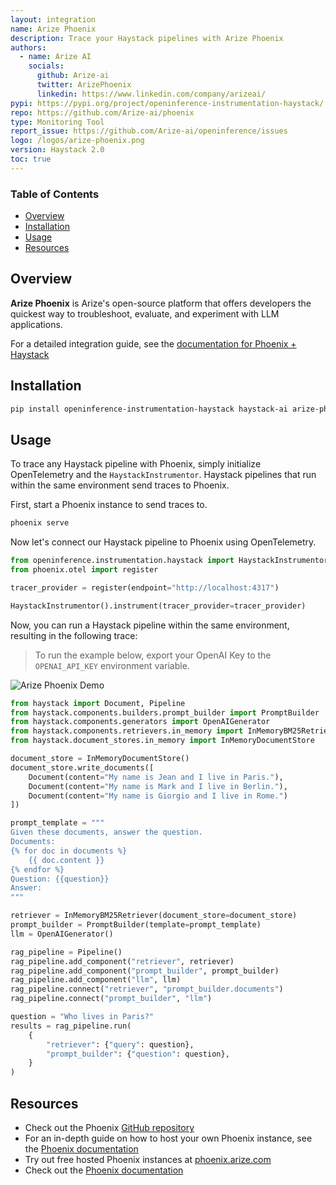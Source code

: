 ```yaml
---
layout: integration
name: Arize Phoenix
description: Trace your Haystack pipelines with Arize Phoenix
authors:
  - name: Arize AI
    socials:
      github: Arize-ai
      twitter: ArizePhoenix
      linkedin: https://www.linkedin.com/company/arizeai/
pypi: https://pypi.org/project/openinference-instrumentation-haystack/
repo: https://github.com/Arize-ai/phoenix
type: Monitoring Tool
report_issue: https://github.com/Arize-ai/openinference/issues
logo: /logos/arize-phoenix.png
version: Haystack 2.0
toc: true
---
```


### **Table of Contents**

- [Overview](#overview)
- [Installation](#installation)
- [Usage](#usage)
- [Resources](#resources)

## Overview

**Arize Phoenix** is Arize's open-source platform that offers developers the quickest way to troubleshoot, evaluate, and experiment with LLM applications.

For a detailed integration guide, see the [documentation for Phoenix + Haystack](https://docs.arize.com/phoenix/tracing/integrations-tracing/haystack)

## Installation

```bash
pip install openinference-instrumentation-haystack haystack-ai arize-phoenix
```

## Usage

To trace any Haystack pipeline with Phoenix, simply initialize OpenTelemetry and the `HaystackInstrumentor`. Haystack pipelines that run within the same environment send traces to Phoenix.

First, start a Phoenix instance to send traces to.

```sh
phoenix serve
```

Now let's connect our Haystack pipeline to Phoenix using OpenTelemetry.

```python
from openinference.instrumentation.haystack import HaystackInstrumentor
from phoenix.otel import register

tracer_provider = register(endpoint="http://localhost:4317")

HaystackInstrumentor().instrument(tracer_provider=tracer_provider)
```

Now, you can run a Haystack pipeline within the same environment, resulting in the following trace:

> To run the example below, export your OpenAI Key to the `OPENAI_API_KEY` environment variable.

![Arize Phoenix Demo](https://raw.githubusercontent.com/deepset-ai/haystack-integrations/main/images/arize-demo.gif)

```python
from haystack import Document, Pipeline
from haystack.components.builders.prompt_builder import PromptBuilder
from haystack.components.generators import OpenAIGenerator
from haystack.components.retrievers.in_memory import InMemoryBM25Retriever
from haystack.document_stores.in_memory import InMemoryDocumentStore

document_store = InMemoryDocumentStore()
document_store.write_documents([
    Document(content="My name is Jean and I live in Paris."),
    Document(content="My name is Mark and I live in Berlin."),
    Document(content="My name is Giorgio and I live in Rome.")
])

prompt_template = """
Given these documents, answer the question.
Documents:
{% for doc in documents %}
    {{ doc.content }}
{% endfor %}
Question: {{question}}
Answer:
"""

retriever = InMemoryBM25Retriever(document_store=document_store)
prompt_builder = PromptBuilder(template=prompt_template)
llm = OpenAIGenerator()

rag_pipeline = Pipeline()
rag_pipeline.add_component("retriever", retriever)
rag_pipeline.add_component("prompt_builder", prompt_builder)
rag_pipeline.add_component("llm", llm)
rag_pipeline.connect("retriever", "prompt_builder.documents")
rag_pipeline.connect("prompt_builder", "llm")

question = "Who lives in Paris?"
results = rag_pipeline.run(
    {
        "retriever": {"query": question},
        "prompt_builder": {"question": question},
    }
)
```

## Resources

- Check out the Phoenix [GitHub repository](https://github.com/Arize-ai/phoenix)
- For an in-depth guide on how to host your own Phoenix instance, see the [Phoenix documentation](https://docs.arize.com/phoenix/deployment)
- Try out free hosted Phoenix instances at [phoenix.arize.com](https://phoenix.arize.com/)
- Check out the [Phoenix documentation](https://docs.arize.com/phoenix)
